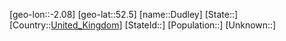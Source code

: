 ﻿---
location: [52.5,-2.08]
type: City
tags:
- geo/City


SpocWebEntityId: 29902
isDeleted: false
confidential: public

---
[geo-lon::-2.08]
[geo-lat::52.5]
[name::Dudley]
[State::]
[Country::[United_Kingdom](geo/Continent/Europe/United_Kingdom.md)]
[StateId::]
[Population::]
[Unknown::]

